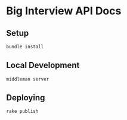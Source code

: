 # Big Interview API Docs

## Setup

```bash
bundle install
```

## Local Development

```bash
middleman server
```

## Deploying

```bash
rake publish
```

